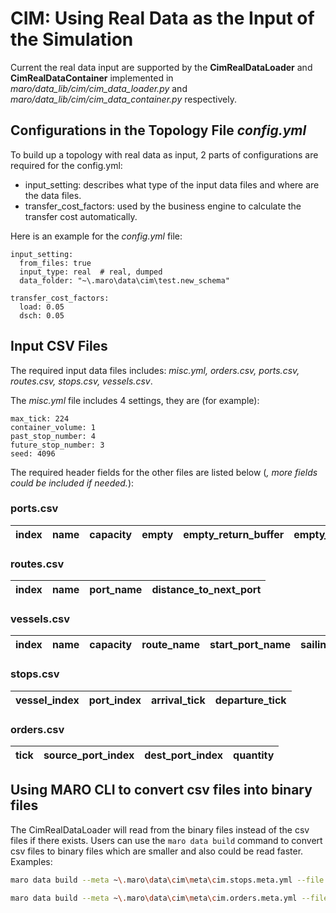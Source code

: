 # CIM: Using Real Data as the Input of the Simulation

Current the real data input are supported by the **CimRealDataLoader** and **CimRealDataContainer** implemented in *maro/data_lib/cim/cim_data_loader.py* and *maro/data_lib/cim/cim_data_container.py* respectively.

## Configurations in the Topology File *config.yml*

To build up a topology with real data as input, 2 parts of configurations are required for the config.yml:

- input_setting: describes what type of the input data files and where are the data files.
- transfer_cost_factors: used by the business engine to calculate the transfer cost automatically.

Here is an example for the *config.yml* file:

```text
input_setting:
  from_files: true
  input_type: real  # real, dumped
  data_folder: "~\.maro\data\cim\test.new_schema"

transfer_cost_factors:
  load: 0.05
  dsch: 0.05
```

## Input CSV Files

The required input data files includes: *misc.yml, orders.csv, ports.csv, routes.csv, stops.csv, vessels.csv*.

The *misc.yml* file includes 4 settings, they are (for example):
```text
max_tick: 224
container_volume: 1
past_stop_number: 4
future_stop_number: 3
seed: 4096
```

The required header fields for the other files are listed below (*, more fields could be included if needed.*):

### ports.csv

index | name | capacity | empty | empty_return_buffer | empty_return_buffer_noise | full_return_buffer | full_return_buffer_noise
---|---|---|---|---|---|---|---

### routes.csv

index | name | port_name | distance_to_next_port
---|---|---|---

### vessels.csv

index | name | capacity | route_name | start_port_name | sailing_speed | sailing_speed_noise | parking_duration | parking_noise | empty
---|---|---|---|---|---|---|---|---|---

### stops.csv

vessel_index | port_index | arrival_tick | departure_tick
---|---|---|---

### orders.csv

tick | source_port_index | dest_port_index | quantity
---|---|---|---

## Using MARO CLI to convert csv files into binary files

The CimRealDataLoader will read from the binary files instead of the csv files if there exists. Users can use the ```maro data build``` command to convert csv files to binary files which are smaller and also could be read faster. Examples:

```sh
maro data build --meta ~\.maro\data\cim\meta\cim.stops.meta.yml --file ~\.maro\data\cim\test.new_schema\stops.csv --output ~\.maro\data\cim\test.new_schema\stops.bin

maro data build --meta ~\.maro\data\cim\meta\cim.orders.meta.yml --file .~\.maro\data\cim\test.new_schema\orders.csv --output ~\.maro\data\cim\test.new_schema\orders.bin
```

